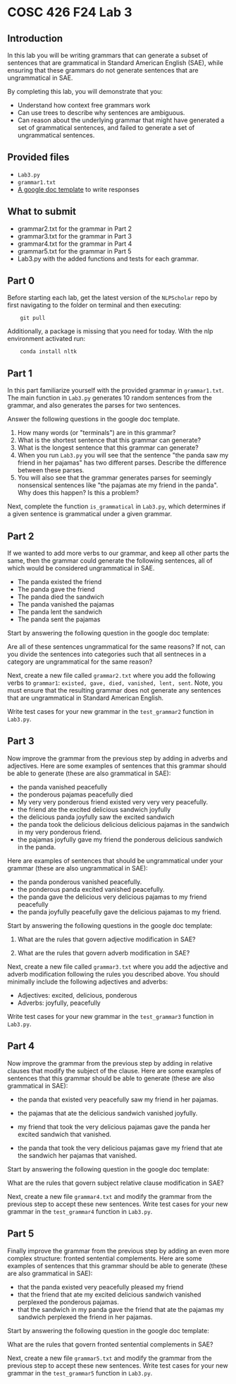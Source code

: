 # COSC 426 F24 Lab 3

## Introduction

In this lab you will be writing grammars that can generate a subset of sentences that are grammatical in Standard American English (SAE), while ensuring that these grammars do not generate sentences that are ungrammatical in SAE. 

By completing this lab, you will demonstrate that you: 

- Understand how context free grammars work
- Can use trees to describe why sentences are ambiguous. 
- Can reason about the underlying grammar that might have generated a set of grammatical sentences, and failed to generate a set of ungrammatical sentences. 

## Provided files
- `Lab3.py`
- `grammar1.txt`
- [A google doc template](https://docs.google.com/document/d/1Jr1Piw4fPDEoNWUwfU3HrXKgNKqxmUqzB7q9Sl1Naqk/edit?usp=sharing) to write responses 

## What to submit
- grammar2.txt for the grammar in Part 2
- grammar3.txt for the grammar in Part 3
- grammar4.txt for the grammar in Part 4
- grammar5.txt for the grammar in Part 5
- Lab3.py with the added functions and tests for each grammar. 


## Part 0

Before starting each lab, get the latest version of the `NLPScholar` repo by
first navigating to the folder on terminal and then executing: 

        git pull

Additionally, a package is missing that you need for today. With the nlp environment activated run: 

        conda install nltk 

## Part 1

In this part familiarize yourself with the provided grammar in `grammar1.txt`. The main function in `Lab3.py` generates 10 random sentences from the grammar, and also generates the parses for two sentences. 

Answer the following questions in the google doc template. 

1. How many words (or "terminals") are in this grammar? 
2. What is the shortest sentence that this grammar can generate? 
3. What is the longest sentence that this grammar can generate? 
4. When you run `Lab3.py` you will see that the sentence "the panda saw my friend in her pajamas" has two different parses. Describe the difference between these parses. 
5. You will also see that the grammar generates parses for seemingly nonsensical sentences like "the pajamas ate my friend in the panda". Why does this happen? Is this a problem? 

Next, complete the function `is_grammatical` in `Lab3.py`, which determines if a given sentence is grammatical under a given grammar. 


## Part 2

If we wanted to add more verbs to our grammar, and keep all other parts the same, then the grammar could generate the following sentences, all of which would be considered ungrammatical in SAE. 

- The panda existed the friend
- The panda gave the friend 
- The panda died the sandwich
- The panda vanished the pajamas
- The panda lent the sandwich
- The panda sent the pajamas


Start by answering the following question in the google doc template: 

Are all of these sentences ungrammatical for the same reasons? If not, can you divide the sentences into categories such that all sentneces in a category are ungrammatical for the same reason? 


Next, create a new file called `grammar2.txt` where you add the following verbs to `grammar1`: `existed, gave, died, vanished, lent, sent`. Note, you must ensure that the resulting grammar does not generate any sentences that are ungrammatical in Standard American English.  

Write test cases for your new grammar in the `test_grammar2` function in `Lab3.py`. 


## Part 3

Now improve the grammar from the previous step by adding in adverbs and adjectives. Here are some examples of sentences that this grammar should be able to generate (these are also grammatical in SAE): 

- the panda vanished peacefully
- the ponderous pajamas peacefully died
- My very very ponderous friend existed very very very peacefully. 
- the friend ate the excited delicious sandwich joyfully
- the delicious panda joyfully saw the excited sandwich
- the panda took the delicious delicious delicious pajamas in the sandwich in my very ponderous friend. 
- the pajamas joyfully gave my friend the ponderous delicious sandwich in the panda. 

Here are examples of sentences that should be ungrammatical under your grammar (these are also ungrammatical in SAE): 

- the panda ponderous vanished peacefully. 
- the ponderous panda excited vanished peacefully. 
- the panda gave the delicious very delicious pajamas to my friend peacefully 
- the panda joyfully peacefully gave the delicious pajamas to my friend. 


Start by answering the following questions in the google doc template: 

1. What are the rules that govern adjective modification in SAE? 

2. What are the rules that govern adverb modification in SAE?


Next, create a new file called `grammar3.txt` where you add the adjective and adverb modification following the rules you described above. You should minimally include the following adjectives and adverbs: 

- Adjectives: excited, delicious, ponderous
- Adverbs: joyfully, peacefully

Write test cases for your new grammar in the `test_grammar3` function in `Lab3.py`. 


## Part 4

Now improve the grammar from the previous step by adding in relative clauses that modify the subject of the clause. Here are some examples of sentences that this grammar should be able to generate (these are also grammatical in SAE): 

- the panda that existed very peacefully saw my friend in her pajamas.

- the pajamas that ate the delicious sandwich vanished joyfully.

- my friend that took the very delicious pajamas gave the panda her excited sandwich that vanished. 

- the panda that took the very delicious pajamas gave my friend that ate the sandwich her pajamas that vanished. 


Start by answering the following question in the google doc template: 

What are the rules that govern subject relative clause modification in SAE? 

Next, create a new file `grammar4.txt` and modify the grammar from the previous step to accept these new sentences. Write test cases for your new grammar in the `test_grammar4` function in `Lab3.py`. 

## Part 5

Finally improve the grammar from the previous step by adding an even more complex structure: fronted sentential complements. Here are some examples of sentences that this grammar should be able to generate (these are also grammatical in SAE): 

- that the panda existed very peacefully pleased my friend
- that the friend that ate my excited delicious sandwich vanished perplexed the ponderous pajamas. 
- that the sandwich in my panda gave the friend that ate the pajamas my sandwich perplexed the friend in her pajamas. 

Start by answering the following question in the google doc template: 

What are the rules that govern fronted sentential complements in SAE? 

Next, create a new file `grammar5.txt` and modify the grammar from the previous step to accept these new sentences. Write test cases for your new grammar in the `test_grammar5` function in `Lab3.py`. 


